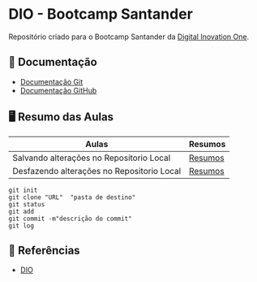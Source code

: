 # DIO - Bootcamp Santander

Repositório criado para o Bootcamp Santander da [Digital Inovation One](https://www.dio.me/).

## 📑 Documentação
- [Documentação Git](https://git-scm.com/doc)
- [Documentação GitHub](https://docs.github.com/)

## 🖥️ Resumo das Aulas

| Aulas | Resumos |
|-------|---------|
| Salvando alterações no Repositorio Local | [Resumos](resumos/resumo-aula1-git.md) |
| Desfazendo alterações no Repositorio Local | [Resumos](resumos/resumo-aula2-git.md) |

```
git init 
git clone "URL"  "pasta de destino"
git status
git add
git commit -m"descrição do commit"
git log 

```

## 🔎 Referências
- [DIO](https://www.dio.me/)
